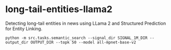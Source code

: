 # long-tail-entities-llama2
Detecting long-tail entities in news using LLama 2 and Structured Prediction for Entity Linking.

``python -m src.tasks.semantic_search --signal_dir SIGNAL_1M_DIR --output_dir OUTPUT_DIR --topk 50 --model all-mpnet-base-v2``
